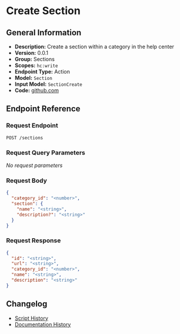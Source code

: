 <!-- BEGIN GENERATED CONTENT -->
# Create Section

## General Information

- **Description:** Create a section within a category in the help center
- **Version:** 0.0.1
- **Group:** Sections
- **Scopes:** `hc:write`
- **Endpoint Type:** Action
- **Model:** `Section`
- **Input Model:** `SectionCreate`
- **Code:** [github.com](https://github.com/NangoHQ/integration-templates/tree/main/integrations/zendesk/actions/create-section.ts)


## Endpoint Reference

### Request Endpoint

`POST /sections`

### Request Query Parameters

_No request parameters_

### Request Body

```json
{
  "category_id": "<number>",
  "section": {
    "name": "<string>",
    "description?": "<string>"
  }
}
```

### Request Response

```json
{
  "id": "<string>",
  "url": "<string>",
  "category_id": "<number>",
  "name": "<string>",
  "description": "<string>"
}
```

## Changelog

- [Script History](https://github.com/NangoHQ/integration-templates/commits/main/integrations/zendesk/actions/create-section.ts)
- [Documentation History](https://github.com/NangoHQ/integration-templates/commits/main/integrations/zendesk/actions/create-section.md)

<!-- END  GENERATED CONTENT -->

